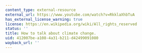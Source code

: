 ```yaml
---
content_type: external-resource
external_url: https://www.youtube.com/watch?v=RkklaXhbTuA
has_external_license_warning: true
license: https://en.wikipedia.org/wiki/All_rights_reserved
status: ''
title: How to talk about climate change.
uid: 412007be-a108-4a31-b211-d42499091080
wayback_url: ''
---
```

